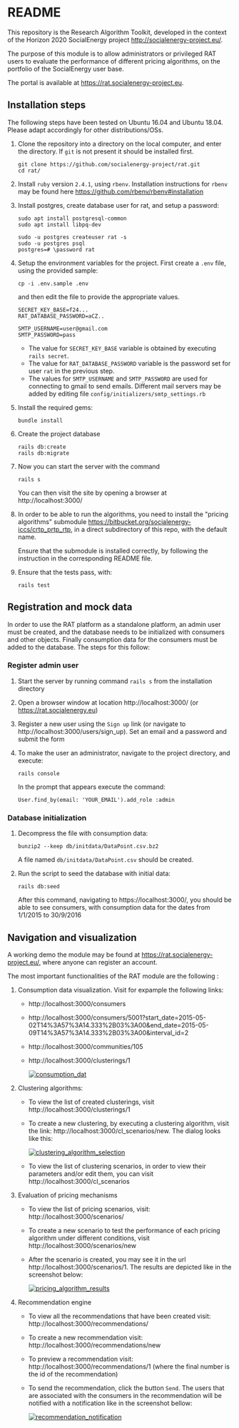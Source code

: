 # README

This repository is the Research Algorithm Toolkit, developed in the context
of the Horizon 2020 SocialEnergy project http://socialenergy-project.eu/.

The purpose of this module is to allow administrators or privileged RAT users
to evaluate the performance of different pricing algorithms, on the portfolio
of the SocialEnergy user base.

The portal is available at https://rat.socialenergy-project.eu.


## Installation steps

The following steps have been tested on Ubuntu 16.04 and Ubuntu 18.04.
Please adapt accordingly for other distributions/OSs.

1.  Clone the repository into a directory on the local computer, and enter
    the directory. If `git` is not present it should be installed first.

        git clone https://github.com/socialenergy-project/rat.git
        cd rat/

2.  Install `ruby` version `2.4.1`, using `rbenv`. Installation instructions for
    `rbenv` may be found here https://github.com/rbenv/rbenv#installation

3.  Install postgres, create database user for rat, and setup a password:

        sudo apt install postgresql-common
        sudo apt install libpq-dev

        sudo -u postgres createuser rat -s
        sudo -u postgres psql
        postgres=# \password rat

4.  Setup the environment variables for the project. First create a `.env` file,
    using the provided sample:

        cp -i .env.sample .env

    and then edit the file to provide the appropriate values.

        SECRET_KEY_BASE=f24...
        RAT_DATABASE_PASSWORD=aCZ..

        SMTP_USERNAME=user@gmail.com
        SMTP_PASSWORD=pass

    - The value for `SECRET_KEY_BASE` variable is obtained by executing `rails secret`.
    - The value for `RAT_DATABASE_PASSWORD` variable is the password set for user
      `rat` in the previous step.
    - The values for `SMTP_USERNAME` and `SMTP_PASSWORD` are used for connecting
      to gmail to send emails. Different mail servers may be added by editing file
      `config/initializers/smtp_settings.rb`

5.  Install the required gems:

        bundle install

6.  Create the project database

        rails db:create
        rails db:migrate

7.  Now you can start the server with the command

        rails s

    You can then visit the site by opening a browser at http://localhost:3000/

8.  In order to be able to run the algorithms, you need to install the
    "pricing algorithms" submodule
    https://bitbucket.org/socialenergy-iccs/crtp_prtp_rtp,
    in a direct subdirectory of this repo, with the default name.

    Ensure that the submodule is installed correctly, by following the instruction
    in the corresponding README file.

9.  Ensure that the tests pass, with:

        rails test

## Registration and mock data

In order to use the RAT platform as a standalone platform, an admin user must be
created, and the database needs to be initialized with consumers and other objects.
Finally consumption data for the consumers must be added to the database.
The steps for this follow:

### Register admin user

1.  Start the server by running command `rails s` from the installation directory

2.  Open a browser window at location http://localhost:3000/ (or https://rat.socialenergy.eu)

3.  Register a new user using the `Sign up` link (or navigate to http://localhost:3000/users/sign_up).
    Set an email and a password and submit the form

4.  To make the user an administrator, navigate to the project
    directory, and execute:

        rails console

    In the prompt that appears execute the command:

        User.find_by(email: 'YOUR_EMAIL').add_role :admin

### Database initialization

1.  Decompress the file with consumption data:

        bunzip2 --keep db/initdata/DataPoint.csv.bz2

    A file named `db/initdata/DataPoint.csv` should be created.

2.  Run the script to seed the database with initial data:

        rails db:seed

    After this command, navigating to https://localhost:3000/, you should be able to see consumers,
    with consumption data for the dates from 1/1/2015 to 30/9/2016


## Navigation and visualization

A working demo the module may be found at https://rat.socialenergy-project.eu/, where anyone
can register an account.

The most important functionalities of the RAT module are the following :

1.  Consumption data visualization. Visit for expample the following links:
    - http://localhost:3000/consumers
    - http://localhost:3000/consumers/5001?start_date=2015-05-02T14%3A57%3A14.333%2B03%3A00&end_date=2015-05-09T14%3A57%3A14.333%2B03%3A00&interval_id=2
    - http://localhost:3000/communities/105
    - http://localhost:3000/clusterings/1

      [![consumption_dat](readme-images/thumb.screenshot-localhost-3000-2018.05.09-15-24-26.png)](readme-images/thumb1.md)

2.  Clustering algorithms:
    - To view the list of created clusterings, visit http://localhost:3000/clusterings/1
    - To create a new clustering, by executing a clustering algorithm,
      visit the link: http://localhost:3000/cl_scenarios/new.
      The dialog looks like this:

      [![clustering_algorithm_selection](readme-images/thumb.screenshot-localhost-3000-2018.05.09-15-35-42.png)](readme-images/thumb2.md)
    - To view the list of clustering scenarios, in order to view their parameters and/or edit them,
      you can visit http://localhost:3000/cl_scenarios

3.  Evaluation of pricing mechanisms
    - To view the list of pricing scenarios, visit: http://localhost:3000/scenarios/
    - To create a new scenario to test the performance of each pricing algorithm under different
      conditions, visit http://localhost:3000/scenarios/new
    - After the scenario is created, you may see it in the url http://localhost:3000/scenarios/1.
      The results are depicted like in the screenshot below:

      [![pricing_algorithm_results](readme-images/thumb.screenshot-localhost-3000-2018.05.09-15-57-04.png)](readme-images/thumb3.md)

4.  Recommendation engine
    - To view all the recommendations that have been created visit: http://localhost:3000/recommendations/
    - To create a new recommendation visit: http://localhost:3000/recommendations/new
    - To preview a recommendation visit: http://localhost:3000/recommendations/1 (where the final number
      is the id of the recommendation)
    - To send the recommendation, click the button `Send`. The users that are associated with the consumers
      in the recommendation will be notified with a notification like in the screenshot bellow:

      [![recommendation_notification](readme-images/thumb.screenshot-localhost-3000-2018.05.09-16-01-59.png)](readme-images/thumb4.md)